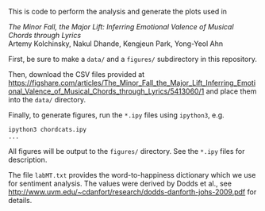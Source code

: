 This is code to perform the analysis and generate the plots used in 

_The Minor Fall, the Major Lift: Inferring Emotional Valence of Musical Chords through Lyrics_<br>
Artemy Kolchinsky, Nakul Dhande, Kengjeun Park, Yong-Yeol Ahn

First, be sure to make a `data/` and a `figures/` subdirectory in this repository.

Then, download the CSV files provided at 
https://figshare.com/articles/The_Minor_Fall_the_Major_Lift_Inferring_Emotional_Valence_of_Musical_Chords_through_Lyrics/5413060/1 and place them into the `data/` directory.

Finally, to generate figures, run the `*.ipy` files using `ipython3`, e.g.
```
ipython3 chordcats.ipy
...
```
All figures will be output to the `figures/` directory.  See the `*.ipy` files for description.

The file `labMT.txt` provides the word-to-happiness dictionary which we use for sentiment analysis. The values were derived by Dodds et al., see http://www.uvm.edu/~cdanfort/research/dodds-danforth-johs-2009.pdf for details.
